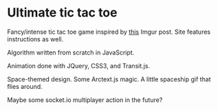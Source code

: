 # Ultimate tic tac toe


Fancy/intense tic tac toe game inspired by [this](http://imgur.com/gallery/DhGEz) Imgur post. Site features instructions as well. 

Algorithm written from scratch in JavaScript.

Animation done with JQuery, CSS3, and Transit.js.

Space-themed design. Some Arctext.js magic. A little spaceship gif that flies around.

Maybe some socket.io multiplayer action in the future?

